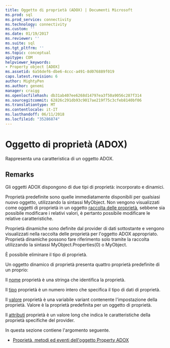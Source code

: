 ```yaml
---
title: Oggetto di proprietà (ADOX) | Documenti Microsoft
ms.prod: sql
ms.prod_service: connectivity
ms.technology: connectivity
ms.custom: ''
ms.date: 01/19/2017
ms.reviewer: ''
ms.suite: sql
ms.tgt_pltfrm: ''
ms.topic: conceptual
apitype: COM
helpviewer_keywords:
- Property object [ADOX]
ms.assetid: 6a56def6-dbe6-4ccc-a491-8d076889f019
caps.latest.revision: 6
author: MightyPen
ms.author: genemi
manager: craigg
ms.openlocfilehash: db31ab407ee6268d14797ea3f50a9056c287f314
ms.sourcegitcommit: 62826c291db93c9017ae219f75c3cfeb8140bf06
ms.translationtype: MT
ms.contentlocale: it-IT
ms.lasthandoff: 06/11/2018
ms.locfileid: "35286874"
---
```

# <a name="property-object-adox"></a>Oggetto di proprietà (ADOX)
Rappresenta una caratteristica di un oggetto ADOX.  
  
## <a name="remarks"></a>Remarks  
 Gli oggetti ADOX dispongono di due tipi di proprietà: incorporato e dinamici.  
  
 Proprietà predefinite sono quelle immediatamente disponibili per qualsiasi nuovo oggetto, utilizzando la sintassi MyObject. Non vengono visualizzati come oggetti di proprietà in un oggetto [raccolta delle proprietà](../../../ado/reference/ado-api/properties-collection-ado.md), sebbene sia possibile modificare i relativi valori, è pertanto possibile modificare le relative caratteristiche.  
  
 Proprietà dinamiche sono definite dal provider di dati sottostante e vengono visualizzati nella raccolta delle proprietà per l'oggetto ADOX appropriato.  Proprietà dinamiche possono fare riferimento solo tramite la raccolta utilizzando la sintassi MyObject.Properties(0) o MyObject.  
  
 È possibile eliminare il tipo di proprietà.  
  
 Un oggetto dinamico di proprietà presenta quattro proprietà predefinite di un proprio:  
  
 Il [nome](../../../ado/reference/ado-api/name-property-ado.md) proprietà è una stringa che identifica la proprietà.  
  
 Il [tipo](../../../ado/reference/ado-api/type-property-ado.md) proprietà è un numero intero che specifica il tipo di dati di proprietà.  
  
 Il [valore](../../../ado/reference/ado-api/value-property-ado.md) proprietà è una variabile variant contenente l'impostazione della proprietà. Valore è la proprietà predefinita per un oggetto di proprietà.  
  
 Il [attributi](../../../ado/reference/ado-api/attributes-property-ado.md) proprietà è un valore long che indica le caratteristiche della proprietà specifiche del provider.  
  
 In questa sezione contiene l'argomento seguente.  
  
-   [Proprietà, metodi ed eventi dell'oggetto Property ADOX](../../../ado/reference/adox-api/adox-property-object-properties-methods-and-events.md)
